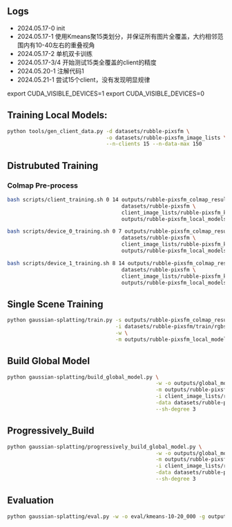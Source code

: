 
## Logs

- 2024.05.17-0 init 
- 2024.05.17-1 使用Kmeans聚15类划分，并保证所有图片全覆盖，大约相邻范围内有10-40左右的重叠视角
- 2024.05.17-2 单机双卡训练
- 2024.05.17-3/4 开始测试15类全覆盖的client的精度
- 2024.05.20-1 注解代码1
- 2024.05.21-1 尝试15个client，没有发现明显规律


export CUDA_VISIBLE_DEVICES=1 
export CUDA_VISIBLE_DEVICES=0

## Training Local Models:
```bash
python tools/gen_client_data.py -d datasets/rubble-pixsfm \
                                -o datasets/rubble-pixsfm_image_lists \
                                --n-clients 15 --n-data-max 150 
```

## Distrubuted Training

### Colmap Pre-process
``` bash
bash scripts/client_training.sh 0 14 outputs/rubble-pixsfm_colmap_results \
                                     datasets/rubble-pixsfm \
                                     client_image_lists/rubble-pixsfm_kmeans-15 \
                                     outputs/rubble-pixsfm_local_models
```


``` bash
bash scripts/device_0_training.sh 0 7 outputs/rubble-pixsfm_colmap_results \
                                     datasets/rubble-pixsfm \
                                     client_image_lists/rubble-pixsfm_kmeans-15 \
                                     outputs/rubble-pixsfm_local_models
```

``` bash
bash scripts/device_1_training.sh 8 14 outputs/rubble-pixsfm_colmap_results \
                                     datasets/rubble-pixsfm \
                                     client_image_lists/rubble-pixsfm_kmeans-15 \
                                     outputs/rubble-pixsfm_local_models
```

## Single Scene Training

``` bash
python gaussian-splatting/train.py -s outputs/rubble-pixsfm_colmap_results/00004 \
                                   -i datasets/rubble-pixsfm/train/rgbs \
                                   -w \
                                   -m outputs/rubble-pixsfm_local_models/00004
```

## Build Global Model

``` bash
python gaussian-splatting/build_global_model.py \
                                                -w -o outputs/global_model \
                                                -m outputs/rubble-pixsfm_local_models  \
                                                -i client_image_lists/rubble-pixsfm_k_means \
                                                -data datasets/rubble-pixsfm \
                                                --sh-degree 3
```

## Progressively_Build

``` bash
python gaussian-splatting/progressively_build_global_model.py \
                                                -w -o outputs/global_model/kmeans-200-2000 \
                                                -m outputs/rubble-pixsfm_local_models  \
                                                -i client_image_lists/rubble-pixsfm_kmeans-15 \
                                                -data datasets/rubble-pixsfm \
                                                --sh-degree 3
```

## Evaluation
```bash
python gaussian-splatting/eval.py -w -o eval/kmeans-10-20_000 -g outputs/global_model/kmeans-10-20_000/global_model_epoch20000.pth -data datasets/rubble-pixsfm
```